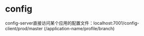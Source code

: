 # config
config-server直接访问某个应用的配置文件：localhost:7001/config-client/prod/master (/application-name/profile/branch)
